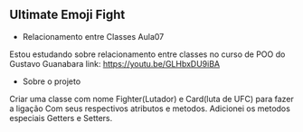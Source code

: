 ## Ultimate Emoji Fight

* Relacionamento entre Classes Aula07

Estou estudando sobre relacionamento entre classes no curso
de POO do Gustavo Guanabara
link: https://youtu.be/GLHbxDU9iBA

* Sobre o projeto

Criar uma classe com nome Fighter(Lutador) e Card(luta de UFC) para fazer a ligação
Com seus respectivos atributos e metodos. Adicionei os metodos especiais
Getters e Setters. 



